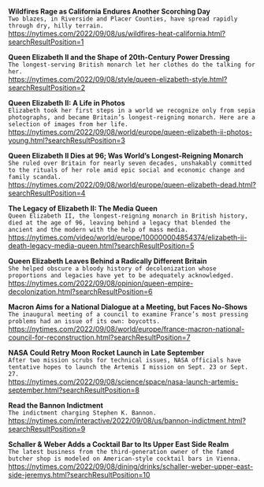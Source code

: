 **Wildfires Rage as California Endures Another Scorching Day**\
`Two blazes, in Riverside and Placer Counties, have spread rapidly through dry, hilly terrain.`\
https://nytimes.com/2022/09/08/us/wildfires-heat-california.html?searchResultPosition=1

**Queen Elizabeth II and the Shape of 20th-Century Power Dressing**\
`The longest-serving British monarch let her clothes do the talking for her.`\
https://nytimes.com/2022/09/08/style/queen-elizabeth-style.html?searchResultPosition=2

**Queen Elizabeth II: A Life in Photos**\
`Elizabeth took her first steps in a world we recognize only from sepia photographs, and became Britain’s longest-reigning monarch. Here are a selection of images from her life.`\
https://nytimes.com/2022/09/08/world/europe/queen-elizabeth-ii-photos-young.html?searchResultPosition=3

**Queen Elizabeth II Dies at 96; Was World’s Longest-Reigning Monarch**\
`She ruled over Britain for nearly seven decades, unshakably committed to the rituals of her role amid epic social and economic change and family scandal.`\
https://nytimes.com/2022/09/08/world/europe/queen-elizabeth-dead.html?searchResultPosition=4

**The Legacy of Elizabeth II: The Media Queen**\
`Queen Elizabeth II, the longest-reigning monarch in British history, died at the age of 96, leaving behind a legacy that blended the ancient and the modern with the help of mass media.`\
https://nytimes.com/video/world/europe/100000004854374/elizabeth-ii-death-legacy-media-queen.html?searchResultPosition=5

**Queen Elizabeth Leaves Behind a Radically Different Britain**\
`She helped obscure a bloody history of decolonization whose proportions and legacies have yet to be adequately acknowledged.`\
https://nytimes.com/2022/09/08/opinion/queen-empire-decolonization.html?searchResultPosition=6

**Macron Aims for a National Dialogue at a Meeting, but Faces No-Shows**\
`The inaugural meeting of a council to examine France’s most pressing problems had an issue of its own: boycotts.`\
https://nytimes.com/2022/09/08/world/europe/france-macron-national-council-for-reconstruction.html?searchResultPosition=7

**NASA Could Retry Moon Rocket Launch in Late September**\
`After two mission scrubs for technical issues, NASA officials have tentative hopes to launch the Artemis I mission on Sept. 23 or Sept. 27.`\
https://nytimes.com/2022/09/08/science/space/nasa-launch-artemis-september.html?searchResultPosition=8

**Read the Bannon Indictment**\
`The indictment charging Stephen K. Bannon.`\
https://nytimes.com/interactive/2022/09/08/us/bannon-indictment.html?searchResultPosition=9

**Schaller & Weber Adds a Cocktail Bar to Its Upper East Side Realm**\
`The latest business from the third-generation owner of the famed butcher shop is modeled on American-style cocktail bars in Vienna.`\
https://nytimes.com/2022/09/08/dining/drinks/schaller-weber-upper-east-side-jeremys.html?searchResultPosition=10

